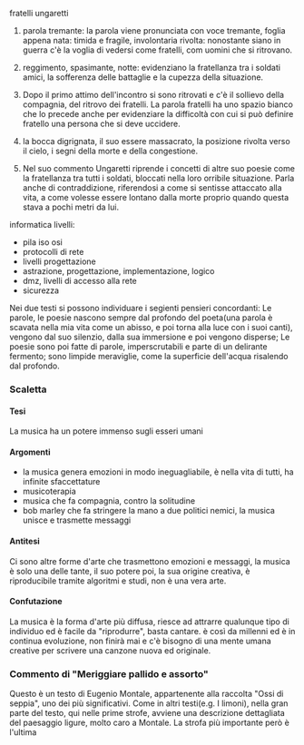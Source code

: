 fratelli ungaretti
1. parola tremante: la parola viene pronunciata con voce tremante, foglia appena nata: timida e fragile, involontaria rivolta: nonostante siano in guerra c'è la voglia di vedersi come fratelli, com uomini che si ritrovano.
2. reggimento, spasimante, notte: evidenziano la fratellanza tra i soldati amici, la sofferenza delle battaglie e la cupezza della situazione.
3. Dopo il primo attimo dell'incontro si sono ritrovati e c'è il sollievo della compagnia, del ritrovo dei fratelli.
	La parola fratelli ha uno spazio bianco che lo precede anche per evidenziare la difficoltà con cui si può definire fratello una persona che si deve uccidere.

3. la bocca digrignata, il suo essere massacrato, la posizione rivolta verso il cielo, i segni della morte e della congestione. 
10. Nel suo commento Ungaretti riprende i concetti di altre suo poesie come la fratellanza tra tutti i soldati, bloccati nella loro orribile situazione. Parla anche di contraddizione, riferendosi a come si sentisse attaccato alla vita, a come volesse essere lontano dalla morte proprio quando questa stava a pochi metri da lui.

informatica
livelli:
- pila iso osi
- protocolli di rete
- livelli progettazione
- astrazione, progettazione, implementazione, logico
- dmz, livelli di accesso alla rete
- sicurezza

Nei due testi si possono individuare i segienti pensieri concordanti:
Le parole, le poesie nascono sempre dal profondo del poeta(una parola è scavata nella mia vita come un abisso, e poi torna alla luce con i suoi canti), vengono dal suo silenzio, dalla sua immersione e poi vengono disperse; Le poesie sono poi fatte di parole, imperscrutabili e parte di un delirante fermento; sono limpide meraviglie, come la superficie dell'acqua risalendo dal profondo.

### Scaletta

#### Tesi
La musica ha un potere immenso sugli esseri umani
#### Argomenti
- la musica genera emozioni in modo ineguagliabile, è nella vita di tutti, ha infinite sfaccettature
- musicoterapia
- musica che fa compagnia, contro la solitudine
- bob marley che fa stringere la mano a due politici nemici, la musica unisce e trasmette messaggi
#### Antitesi
Ci sono altre forme d'arte che trasmettono emozioni e messaggi, la musica è solo una delle tante, il suo potere poi, la sua origine creativa, è riproducibile tramite algoritmi e studi, non è una vera arte.
#### Confutazione
La musica è la forma d'arte più diffusa, riesce ad attrarre qualunque tipo di individuo ed è facile da "riprodurre", basta cantare. è così da millenni ed è in continua evoluzione, non finirà mai e c'è bisogno di una mente umana creative per scrivere una canzone nuova ed originale.

### Commento di "Meriggiare pallido e assorto"
Questo è un testo di Eugenio Montale, appartenente alla raccolta "Ossi di seppia", uno dei più significativi.
Come in altri testi(e.g. I limoni), nella gran parte del testo, qui nelle prime strofe, avviene una descrizione dettagliata del paesaggio ligure, molto caro a Montale. La strofa più importante però è l'ultima